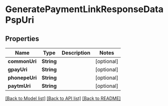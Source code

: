 # GeneratePaymentLinkResponseDataPspUri

## Properties
Name | Type | Description | Notes
------------ | ------------- | ------------- | -------------
**commonUri** | **String** |  | [optional] 
**gpayUri** | **String** |  | [optional] 
**phonepeUri** | **String** |  | [optional] 
**paytmUri** | **String** |  | [optional] 

[[Back to Model list]](../README.md#models) [[Back to API list]](../README.md#api-endpoints) [[Back to README]](../README.md)


